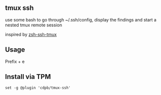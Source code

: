 ## tmux ssh

use some bash to go through ~/.ssh/config, display the findings and start a nested tmux remote session

inspired by [zsh-ssh-tmux](https://github.com/SnakebiteEF2000/zsh-ssh-tmux)

## Usage

Prefix + e

## Install via TPM

```
set -g @plugin 'cdpb/tmux-ssh'
```

